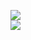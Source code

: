 [![](https://img.shields.io/badge/Made%20With-Github%20Spray-lightgrey.svg?style=for-the-badge&logo=github)](https://github.com/Annihil/github-spray#16207)  
[![](https://i.imgur.com/2DrTn0Z.gif)](https://github.com/Annihil/github-spray)